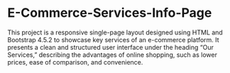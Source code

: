# E-Commerce-Services-Info-Page
This project is a responsive single-page layout designed using HTML and Bootstrap 4.5.2 to showcase key services of an e-commerce platform. It presents a clean and structured user interface under the heading “Our Services,” describing the advantages of online shopping, such as lower prices, ease of comparison, and convenience.

